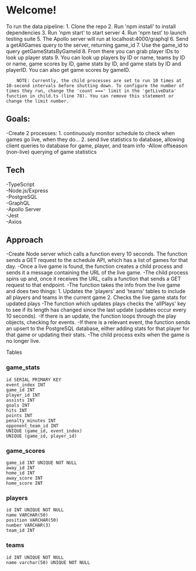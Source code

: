 <h1>Welcome!</h1>

To run the data pipeline:
    1. Clone the repo
    2. Run 'npm install' to install dependencies
    3. Run 'npm start' to start server
    4. Run 'npm test' to launch testing suite
    5. The Apollo server will run at localhost:4000/graphql
    6. Send a getAllGames query to the server, returning game_id
    7. Use the game_id to query getGameStatsByGameId
    8. From there you can grab player IDs to look up player stats
    9. You can look up players by ID or name, teams by ID or name, game scores by ID, game stats by ID, and game stats by ID and playerID. You can also get game scores by gameID.

        NOTE: Currently, the child processes are set to run 10 times at 10-second intervals before shutting down. To configure the number of times they run, change the 'count ===' limit in the 'getLiveData' function in child.ts (line 78). You can remove this statement or change the limit number.

<h2>Goals:</h2>
-Create 2 processes: 
  1. continuously monitor schedule to check when games go live, when they do...
  2. send live statistics to database, allowing client queries to database for game, player, and team info
-Allow offseason (non-live) querying of game statistics

<h2>Tech</h2>
-TypeScript <br/>
-Node.js/Express <br/>
-PostgreSQL <br/>
-GraphQL <br/>
-Apollo Server <br/>
-Jest <br/>
-Axios <br/>

<h2>Approach</h2>
-Create Node server which calls a function every 10 seconds. The function sends a GET request to the schedule API, which has a list of games for that day.
-Once a live game is found, the function creates a child process and sends it a message containing the URL of the live game.
-The child process spins up and, once it receives the URL, calls a function that sends a GET request to that endpoint.
-The function takes the info from the live game and does two things:
  1. Updates the 'players' and 'teams' tables to include all players and teams in the current game
  2. Checks the live game stats for updated plays
-The function which updates plays checks the 'allPlays' key to see if its length has changed since the last update (updates occur every 10 seconds). 
-If there is an update, the function loops through the play objects, checking for events.
-If there is a relevant event, the function sends an upsert to the PostgreSQL database, either adding stats for that player for that game or updating their stats.
-The child process exits when the game is no longer live.

Tables

<h3>game_stats</h3>

    id SERIAL PRIMARY KEY 
    event_index INT 
    game_id INT 
    player_id INT 
    assists INT 
    goals INT 
    hits INT 
    points INT
    penalty_minutes INT 
    opponent_team_id INT 
    UNIQUE (game_id, event_index) 
    UNIQUE (game_id, player_id) 

<h3>game_scores</h3> 
    
    game_id INT UNIQUE NOT NULL 
    away_id INT 
    home_id INT 
    away_score INT 
    home_score INT 

<h3>players</h3>
    
    id INT UNIQUE NOT NULL 
    name VARCHAR(50) 
    position VARCHAR(50) 
    number VARCHAR(3) 
    team_id INT 

<h3>teams</h3>
    
    id INT UNIQUE NOT NULL 
    name varchar(50) UNIQUE NOT NULL 

